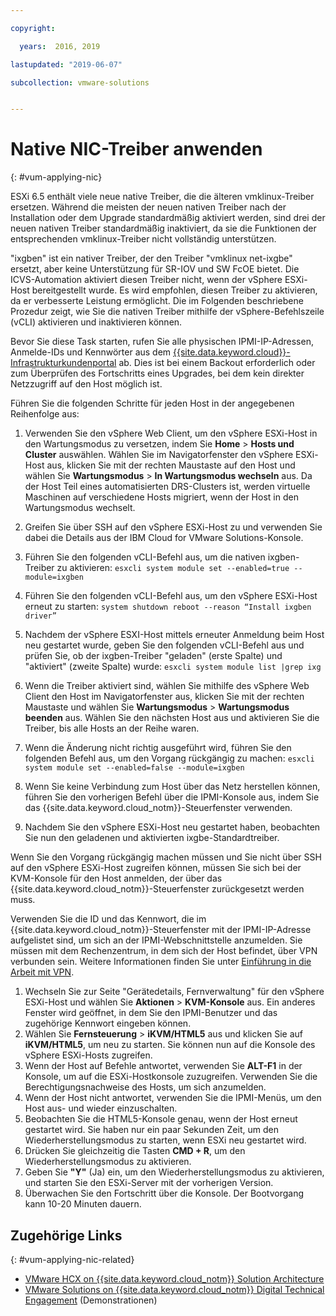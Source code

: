 ```yaml
---

copyright:

  years:  2016, 2019

lastupdated: "2019-06-07"

subcollection: vmware-solutions


---
```


# Native NIC-Treiber anwenden
{: #vum-applying-nic}

ESXi 6.5 enthält viele neue native Treiber, die die älteren vmklinux-Treiber ersetzen. Während die meisten der neuen nativen Treiber nach der Installation oder dem Upgrade standardmäßig aktiviert werden, sind drei der neuen nativen Treiber standardmäßig inaktiviert, da sie die Funktionen der entsprechenden vmklinux-Treiber nicht vollständig unterstützen.

"ixgben" ist ein nativer Treiber, der den Treiber "vmklinux net-ixgbe" ersetzt, aber keine Unterstützung für SR-IOV und SW FcOE bietet. Die ICVS-Automation aktiviert diesen Treiber nicht, wenn der vSphere ESXi-Host bereitgestellt wurde. Es wird empfohlen, diesen Treiber zu aktivieren, da er verbesserte Leistung ermöglicht. Die im Folgenden beschriebene Prozedur zeigt, wie Sie die nativen Treiber mithilfe der vSphere-Befehlszeile (vCLI) aktivieren und inaktivieren können.

Bevor Sie diese Task starten, rufen Sie alle physischen IPMI-IP-Adressen, Anmelde-IDs und Kennwörter aus dem [{{site.data.keyword.cloud}}-Infrastrukturkundenportal](https://control.softlayer.com/devices) ab. Dies ist bei einem Backout erforderlich oder zum Überprüfen des Fortschritts eines Upgrades, bei dem kein direkter Netzzugriff auf den Host möglich ist.

Führen Sie die folgenden Schritte für jeden Host in der angegebenen Reihenfolge aus:
1. Verwenden Sie den vSphere Web Client, um den vSphere ESXi-Host in den Wartungsmodus zu versetzen, indem Sie **Home** > **Hosts und Cluster** auswählen. Wählen Sie im Navigatorfenster den vSphere ESXi-Host aus, klicken Sie mit der rechten Maustaste auf den Host und wählen Sie **Wartungsmodus** > **In Wartungsmodus wechseln** aus. Da der Host Teil eines automatisierten DRS-Clusters ist, werden virtuelle Maschinen auf verschiedene Hosts migriert, wenn der Host in den Wartungsmodus wechselt.
2. Greifen Sie über SSH auf den vSphere ESXi-Host zu und verwenden Sie dabei die Details aus der IBM Cloud for VMware Solutions-Konsole.
3. Führen Sie den folgenden vCLI-Befehl aus, um die nativen ixgben-Treiber zu aktivieren:
  `esxcli system module set --enabled=true --module=ixgben`
4. Führen Sie den folgenden vCLI-Befehl aus, um den vSphere ESXi-Host erneut zu starten:
  `system shutdown reboot --reason “Install ixgben driver”`
5. Nachdem der vSphere ESXI-Host mittels erneuter Anmeldung beim Host neu gestartet wurde, geben Sie den folgenden vCLI-Befehl aus und prüfen Sie, ob der ixgben-Treiber "geladen" (erste Spalte) und "aktiviert" (zweite Spalte) wurde:
  `esxcli system module list |grep ixg`
6. Wenn die Treiber aktiviert sind, wählen Sie mithilfe des vSphere Web Client den Host im Navigatorfenster aus, klicken Sie mit der rechten Maustaste und wählen Sie **Wartungsmodus** > **Wartungsmodus beenden** aus. Wählen Sie den nächsten Host aus und aktivieren Sie die Treiber, bis alle Hosts an der Reihe waren.
7. Wenn die Änderung nicht richtig ausgeführt wird, führen Sie den folgenden Befehl aus, um den Vorgang rückgängig zu machen:
  `esxcli system module set --enabled=false --module=ixgben`

8. Wenn Sie keine Verbindung zum Host über das Netz herstellen können, führen Sie den vorherigen Befehl über die IPMI-Konsole aus, indem Sie das {{site.data.keyword.cloud_notm}}-Steuerfenster verwenden.
9. Nachdem Sie den vSphere ESXi-Host neu gestartet haben, beobachten Sie nun den geladenen und aktivierten ixgbe-Standardtreiber.

Wenn Sie den Vorgang rückgängig machen müssen und Sie nicht über SSH auf den vSphere ESXi-Host zugreifen können, müssen Sie sich bei der KVM-Konsole für den Host anmelden, der über das {{site.data.keyword.cloud_notm}}-Steuerfenster zurückgesetzt werden muss.

Verwenden Sie die ID und das Kennwort, die im {{site.data.keyword.cloud_notm}}-Steuerfenster mit der IPMI-IP-Adresse aufgelistet sind, um sich an der IPMI-Webschnittstelle anzumelden. Sie müssen mit dem Rechenzentrum, in dem sich der Host befindet, über VPN verbunden sein. Weitere Informationen finden Sie unter [Einführung in die Arbeit mit VPN](/docs/infrastructure/iaas-vpn?topic=VPN-getting-started).

1. Wechseln Sie zur Seite "Gerätedetails, Fernverwaltung" für den vSphere ESXi-Host und wählen Sie **Aktionen** > **KVM-Konsole** aus. Ein anderes Fenster wird geöffnet, in dem Sie den IPMI-Benutzer und das zugehörige Kennwort eingeben können.
2. Wählen Sie **Fernsteuerung** > **iKVM/HTML5** aus und klicken Sie auf **iKVM/HTML5**, um neu zu starten. Sie können nun auf die Konsole des vSphere ESXi-Hosts zugreifen.
3. Wenn der Host auf Befehle antwortet, verwenden Sie **ALT-F1** in der Konsole, um auf die ESXi-Hostkonsole zuzugreifen. Verwenden Sie die Berechtigungsnachweise des Hosts, um sich anzumelden.
4. Wenn der Host nicht antwortet, verwenden Sie die IPMI-Menüs, um den Host aus- und wieder einzuschalten.
5. Beobachten Sie die HTML5-Konsole genau, wenn der Host erneut gestartet wird. Sie haben nur ein paar Sekunden Zeit, um den Wiederherstellungsmodus zu starten, wenn ESXi neu gestartet wird.
6. Drücken Sie gleichzeitig die Tasten **CMD + R**, um den Wiederherstellungsmodus zu aktivieren.
7. Geben Sie **"Y"** (Ja) ein, um den Wiederherstellungsmodus zu aktivieren, und starten Sie den ESXi-Server mit der vorherigen Version.
8. Überwachen Sie den Fortschritt über die Konsole. Der Bootvorgang kann 10-20 Minuten dauern.

## Zugehörige Links
{: #vum-applying-nic-related}

* [VMware HCX on {{site.data.keyword.cloud_notm}} Solution Architecture](/docs/services/vmwaresolutions/services?topic=vmware-solutions-hcx-archi-intro#hcx-archi-intro)
* [VMware Solutions on	{{site.data.keyword.cloud_notm}} Digital Technical Engagement](https://ibm-dte.mybluemix.net/vmware) (Demonstrationen)

